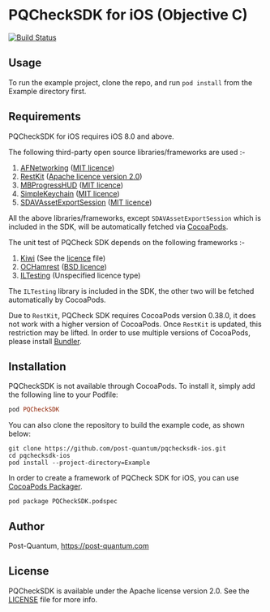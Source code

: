 # PQCheckSDK for iOS (Objective C)

[![Build Status](https://travis-ci.com/post-quantum/pqchecksdk-ios.svg?token=7Yb4bdxygiVURdNgDG7V&branch=develop)](https://travis-ci.com/post-quantum/pqchecksdk-ios)

## Usage

To run the example project, clone the repo, and run `pod install` from the Example directory first.

## Requirements

PQCheckSDK for iOS requires iOS 8.0 and above.

The following third-party open source libraries/frameworks are used :-

1. [AFNetworking](https://github.com/AFNetworking/AFNetworking) ([MIT licence](https://github.com/AFNetworking/AFNetworking/blob/master/LICENSE))
2. [RestKit](https://github.com/RestKit/RestKit) ([Apache licence version 2.0](https://github.com/RestKit/RestKit/blob/development/LICENSE))
3. [MBProgressHUD](https://github.com/jdg/MBProgressHUD) ([MIT licence](https://github.com/jdg/MBProgressHUD/blob/master/LICENSE))
4. [SimpleKeychain](https://github.com/auth0/SimpleKeychain) ([MIT licence](https://github.com/auth0/SimpleKeychain/blob/master/LICENSE))
5. [SDAVAssetExportSession](https://github.com/rs/SDAVAssetExportSession) ([MIT licence](https://github.com/rs/SDAVAssetExportSession/blob/master/LICENSE))

All the above libraries/frameworks, except `SDAVAssetExportSession` which is included in the SDK, will be automatically fetched via [CocoaPods](http://cocoapods.org).

The unit test of PQCheck SDK depends on the following frameworks :-

1. [Kiwi](https://github.com/kiwi-bdd/Kiwi) (See the [licence](https://github.com/kiwi-bdd/Kiwi/blob/master/License.txt) file)
2. [OCHamrest](https://github.com/hamcrest/OCHamcrest) ([BSD licence](https://github.com/hamcrest/OCHamcrest/blob/master/LICENSE.txt))
3. [ILTesting](https://github.com/InfiniteLoopDK/ILTesting) (Unspecified licence type)

The `ILTesting` library is included in the SDK, the other two will be fetched automatically by CocoaPods.

Due to `RestKit`, PQCheck SDK requires CocoaPods version 0.38.0, it does not work with a higher version of CocoaPods. Once `RestKit` is updated, this restriction may be lifted. In order to use multiple versions of CocoaPods, please install [Bundler](http://bundler.io).

## Installation

PQCheckSDK is not available through CocoaPods. To install it, simply add the following line to your Podfile:

```ruby
pod PQCheckSDK
```
 
You can also clone the repository to build the example code, as shown below:

```
git clone https://github.com/post-quantum/pqchecksdk-ios.git
cd pqchecksdk-ios
pod install --project-directory=Example
```

In order to create a framework of PQCheck SDK for iOS, you can use [CocoaPods Packager](https://github.com/CocoaPods/cocoapods-packager).

```
pod package PQCheckSDK.podspec
```

## Author

Post-Quantum, https://post-quantum.com

## License

PQCheckSDK is available under the Apache license version 2.0. See the [LICENSE](LICENSE) file for more info.
